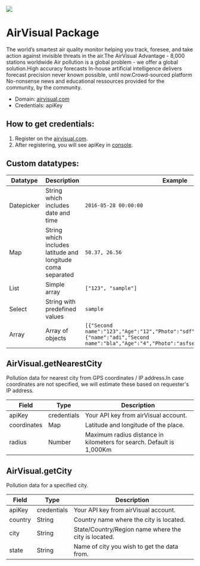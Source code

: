 [![](https://scdn.rapidapi.com/RapidAPI_banner.png)](https://rapidapi.com/package/AirVisual/functions?utm_source=RapidAPIGitHub_AirVisualFunctions&utm_medium=button&utm_content=RapidAPI_GitHub)

# AirVisual Package
The world’s smartest air quality monitor helping you track, foresee, and take action against invisible threats in the air.The AirVisual Advantage - 8,000 stations worldwide Air pollution is a global problem - we offer a global solution.High accuracy forecasts In-house artificial intelligence delivers forecast precision never known possible, until now.Crowd-sourced platform No-nonsense news and educational ressources provided for the community, by the community.
* Domain: [airvisual.com](https://airvisual.com)
* Credentials: apiKey

## How to get credentials: 
1. Register on the [airvisual.com](https://airvisual.com).
2. After registering, you will see apiKey in [console](https://airvisual.com/user/api).
 
## Custom datatypes:
 |Datatype|Description|Example
 |--------|-----------|----------
 |Datepicker|String which includes date and time|```2016-05-28 00:00:00```
 |Map|String which includes latitude and longitude coma separated|```50.37, 26.56```
 |List|Simple array|```["123", "sample"]```
 |Select|String with predefined values|```sample```
 |Array|Array of objects|```[{"Second name":"123","Age":"12","Photo":"sdf","Draft":"sdfsdf"},{"name":"adi","Second name":"bla","Age":"4","Photo":"asfserwe","Draft":"sdfsdf"}] ```

 
## AirVisual.getNearestCity
Pollution data for nearest city from GPS coordinates / IP address.In case coordinates are not specified, we will estimate these based on requester's IP address.

| Field      | Type       | Description
|------------|------------|----------
| apiKey     | credentials| Your API key from airVisual account.
| coordinates| Map        | Latitude and longitude of the place.
| radius     | Number     | Maximum radius distance in kilometers for search. Default is 1,000Km

## AirVisual.getCity
Pollution data for a specified city.

| Field  | Type       | Description
|--------|------------|----------
| apiKey | credentials| Your API key from airVisual account.
| country| String     | Country name where the city is located.
| city   | String     | State/Country/Region name where the city is located.
| state  | String     |  Name of city you wish to get the data from.


